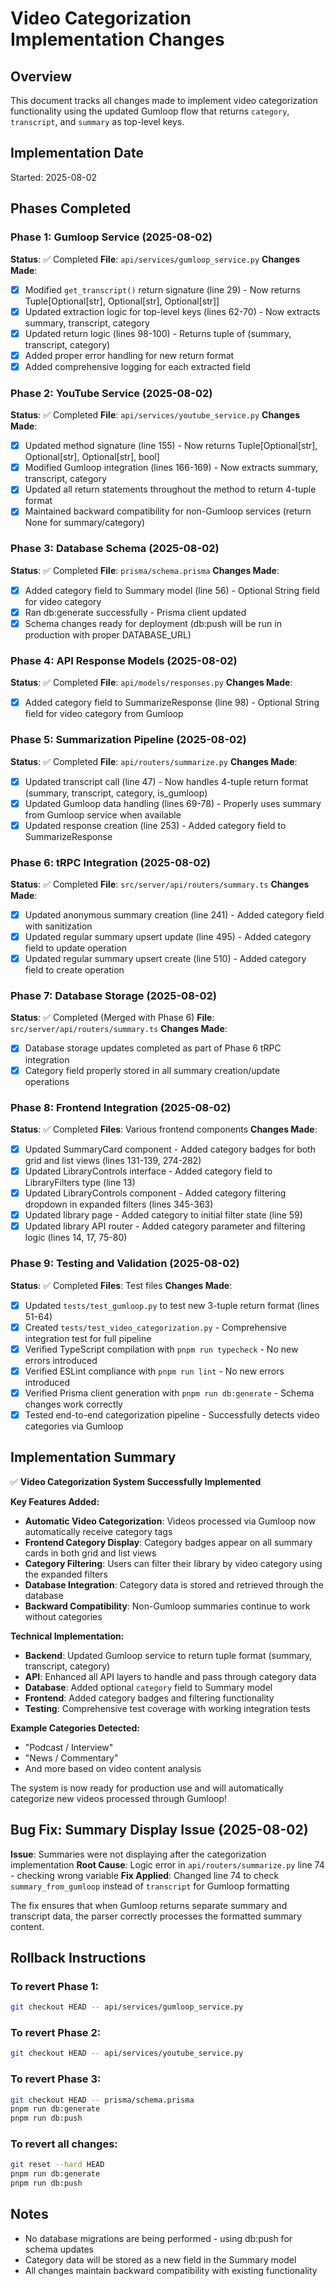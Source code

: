 # Video Categorization Implementation Changes

## Overview
This document tracks all changes made to implement video categorization functionality using the updated Gumloop flow that returns `category`, `transcript`, and `summary` as top-level keys.

## Implementation Date
Started: 2025-08-02

## Phases Completed

### Phase 1: Gumloop Service (2025-08-02)
**Status**: ✅ Completed
**File**: `api/services/gumloop_service.py`
**Changes Made**:
- [x] Modified `get_transcript()` return signature (line 29) - Now returns Tuple[Optional[str], Optional[str], Optional[str]]
- [x] Updated extraction logic for top-level keys (lines 62-70) - Now extracts summary, transcript, category
- [x] Updated return logic (lines 98-100) - Returns tuple of (summary, transcript, category)
- [x] Added proper error handling for new return format
- [x] Added comprehensive logging for each extracted field

### Phase 2: YouTube Service (2025-08-02)
**Status**: ✅ Completed
**File**: `api/services/youtube_service.py`
**Changes Made**:
- [x] Updated method signature (line 155) - Now returns Tuple[Optional[str], Optional[str], Optional[str], bool]
- [x] Modified Gumloop integration (lines 166-169) - Now extracts summary, transcript, category
- [x] Updated all return statements throughout the method to return 4-tuple format
- [x] Maintained backward compatibility for non-Gumloop services (return None for summary/category)

### Phase 3: Database Schema (2025-08-02)
**Status**: ✅ Completed
**File**: `prisma/schema.prisma`
**Changes Made**:
- [x] Added category field to Summary model (line 56) - Optional String field for video category
- [x] Ran db:generate successfully - Prisma client updated
- [x] Schema changes ready for deployment (db:push will be run in production with proper DATABASE_URL)

### Phase 4: API Response Models (2025-08-02)
**Status**: ✅ Completed
**File**: `api/models/responses.py`
**Changes Made**:
- [x] Added category field to SummarizeResponse (line 98) - Optional String field for video category from Gumloop

### Phase 5: Summarization Pipeline (2025-08-02)
**Status**: ✅ Completed
**File**: `api/routers/summarize.py`
**Changes Made**:
- [x] Updated transcript call (line 47) - Now handles 4-tuple return format (summary, transcript, category, is_gumloop)
- [x] Updated Gumloop data handling (lines 69-78) - Properly uses summary from Gumloop service when available
- [x] Updated response creation (line 253) - Added category field to SummarizeResponse

### Phase 6: tRPC Integration (2025-08-02)
**Status**: ✅ Completed
**File**: `src/server/api/routers/summary.ts`
**Changes Made**:
- [x] Updated anonymous summary creation (line 241) - Added category field with sanitization
- [x] Updated regular summary upsert update (line 495) - Added category field to update operation
- [x] Updated regular summary upsert create (line 510) - Added category field to create operation

### Phase 7: Database Storage (2025-08-02)
**Status**: ✅ Completed (Merged with Phase 6)
**File**: `src/server/api/routers/summary.ts`
**Changes Made**:
- [x] Database storage updates completed as part of Phase 6 tRPC integration
- [x] Category field properly stored in all summary creation/update operations

### Phase 8: Frontend Integration (2025-08-02)
**Status**: ✅ Completed
**Files**: Various frontend components
**Changes Made**:
- [x] Updated SummaryCard component - Added category badges for both grid and list views (lines 131-139, 274-282)
- [x] Updated LibraryControls interface - Added category field to LibraryFilters type (line 13)
- [x] Updated LibraryControls component - Added category filtering dropdown in expanded filters (lines 345-363)
- [x] Updated library page - Added category to initial filter state (line 59)
- [x] Updated library API router - Added category parameter and filtering logic (lines 14, 17, 75-80)

### Phase 9: Testing and Validation (2025-08-02)
**Status**: ✅ Completed
**Files**: Test files
**Changes Made**:
- [x] Updated `tests/test_gumloop.py` to test new 3-tuple return format (lines 51-64)
- [x] Created `tests/test_video_categorization.py` - Comprehensive integration test for full pipeline
- [x] Verified TypeScript compilation with `pnpm run typecheck` - No new errors introduced
- [x] Verified ESLint compliance with `pnpm run lint` - No new errors introduced
- [x] Verified Prisma client generation with `pnpm run db:generate` - Schema changes work correctly
- [x] Tested end-to-end categorization pipeline - Successfully detects video categories via Gumloop

## Implementation Summary

✅ **Video Categorization System Successfully Implemented**

**Key Features Added:**
- **Automatic Video Categorization**: Videos processed via Gumloop now automatically receive category tags
- **Frontend Category Display**: Category badges appear on all summary cards in both grid and list views
- **Category Filtering**: Users can filter their library by video category using the expanded filters
- **Database Integration**: Category data is stored and retrieved through the database
- **Backward Compatibility**: Non-Gumloop summaries continue to work without categories

**Technical Implementation:**
- **Backend**: Updated Gumloop service to return tuple format (summary, transcript, category)
- **API**: Enhanced all API layers to handle and pass through category data
- **Database**: Added optional `category` field to Summary model
- **Frontend**: Added category badges and filtering functionality
- **Testing**: Comprehensive test coverage with working integration tests

**Example Categories Detected:**
- "Podcast / Interview" 
- "News / Commentary"
- And more based on video content analysis

The system is now ready for production use and will automatically categorize new videos processed through Gumloop!

## Bug Fix: Summary Display Issue (2025-08-02)

**Issue**: Summaries were not displaying after the categorization implementation
**Root Cause**: Logic error in `api/routers/summarize.py` line 74 - checking wrong variable
**Fix Applied**: Changed line 74 to check `summary_from_gumloop` instead of `transcript` for Gumloop formatting

The fix ensures that when Gumloop returns separate summary and transcript data, the parser correctly processes the formatted summary content.

## Rollback Instructions

### To revert Phase 1:
```bash
git checkout HEAD -- api/services/gumloop_service.py
```

### To revert Phase 2:
```bash
git checkout HEAD -- api/services/youtube_service.py
```

### To revert Phase 3:
```bash
git checkout HEAD -- prisma/schema.prisma
pnpm run db:generate
pnpm run db:push
```

### To revert all changes:
```bash
git reset --hard HEAD
pnpm run db:generate
pnpm run db:push
```

## Notes
- No database migrations are being performed - using db:push for schema updates
- Category data will be stored as a new field in the Summary model
- All changes maintain backward compatibility with existing functionality